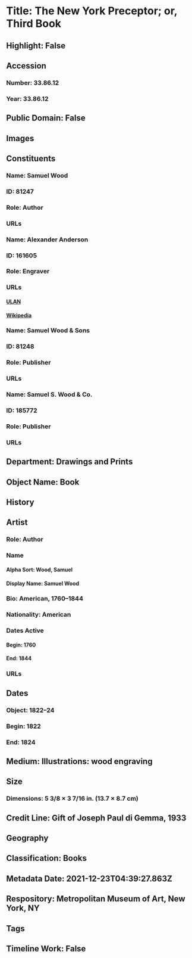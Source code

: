 # Title: The New York Preceptor; or, Third Book
## Highlight: False
## Accession
### Number: 33.86.12
### Year: 33.86.12
## Public Domain: False
## Images
## Constituents
### Name: Samuel Wood
### ID: 81247
### Role: Author
### URLs
### Name: Alexander Anderson
### ID: 161605
### Role: Engraver
### URLs
#### [ULAN](http://vocab.getty.edu/page/ulan/500117542)
#### [Wikipedia](https://www.wikidata.org/wiki/Q2680375)
### Name: Samuel Wood &amp; Sons
### ID: 81248
### Role: Publisher
### URLs
### Name: Samuel S. Wood &amp; Co.
### ID: 185772
### Role: Publisher
### URLs
## Department: Drawings and Prints
## Object Name: Book
## History
## Artist
### Role: Author
### Name
#### Alpha Sort: Wood, Samuel
#### Display Name: Samuel Wood
### Bio: American, 1760–1844
### Nationality: American
### Dates Active
#### Begin: 1760
#### End: 1844
### URLs
## Dates
### Object: 1822–24
### Begin: 1822
### End: 1824
## Medium: Illustrations: wood engraving
## Size
### Dimensions: 5 3/8 × 3 7/16 in. (13.7 × 8.7 cm)
## Credit Line: Gift of Joseph Paul di Gemma, 1933
## Geography
## Classification: Books
## Metadata Date: 2021-12-23T04:39:27.863Z
## Respository: Metropolitan Museum of Art, New York, NY
## Tags
## Timeline Work: False